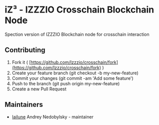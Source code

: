 # iZ³ - IZZZIO Crosschain Blockchain Node

Spection version of IZZZIO Blockchain node for crosschain interaction


## Contributing

1. Fork it ( [https://github.com/Izzzio/crosschain/fork](https://github.com/Izzzio/crosschain/fork) )
2. Create your feature branch (git checkout -b my-new-feature)
3. Commit your changes (git commit -am 'Add some feature')
4. Push to the branch (git push origin my-new-feature)
5. Create a new Pull Request

## Maintainers

- [lailune](https://github.com/lailune) Andrey Nedobylsky - maintainer


